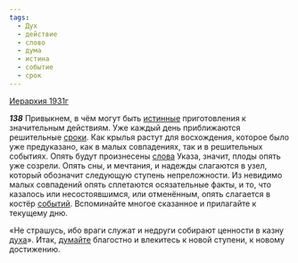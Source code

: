 ```yaml
---
tags:
  - Дух
  - действие
  - слово
  - дума
  - истина
  - событие
  - срок
---
```


[Иерархия 1931г](https://127.0.0.1:4002/agni/1931)

___138___
Привыкнем, в чём могут быть [истинные](../../../tags/#истина) приготовления к значительным действиям. Уже каждый день приближаются решительные [сроки](../../../tags/#срок). Как крылья растут для восхождения, которое было уже предуказано, как в малых совпадениях, так и в решительных событиях. Опять будут произнесены [слова](../../../tags/#слово) Указа, значит, плоды опять уже созрели. Опять сны, и мечтания, и надежды слагаются в узел, который обозначит следующую ступень непреложности. Из невидимо малых совпадений опять сплетаются осязательные факты, и то, что казалось или несостоявшимся, или отменённым, опять слагается в костёр [событий](../../../tags/#событие). Вспоминайте многое сказанное и прилагайте к текущему дню.   

«Не страшусь, ибо враги служат и недруги собирают ценности в казну [духа](../../../tags/#Дух)». Итак, [думайте](../../../tags/#дума) благостно и влекитесь к новой ступени, к новому достижению.   

